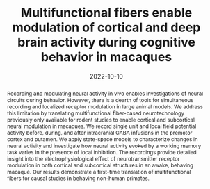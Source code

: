 ---
title: "Multifunctional fibers enable modulation of cortical and deep brain activity during cognitive behavior in macaques"
date: 2022-10-10
publisjDate: 2022-10-10T15:10:26Z
authors: ["Indie C Garwood", "Alex J Major", "Marc-Joseph Antonini", "Josefina Correa", "Youngbin Lee", "Atharva Sahasrabudhe", "Meredith K Mahnke", "Earl K Miller", "Emery N Brown", "Polina Anikeeva"]
publication_types: ["2"]
featured: false
publication: "*bioRxiv*"

doi: "https://doi.org/10.1101/2022.10.09.511302"
abstract: "Recording and modulating neural activity in vivo enables investigations of neural circuits during behavior. However, there is a dearth of tools for simultaneous recording and localized receptor modulation in large animal models. We address this limitation by translating multifunctional fiber-based neurotechnology previously only available for rodent studies to enable cortical and subcortical neural modulation in macaques. We record single unit and local field potential activity before, during, and after intracranial GABA infusions in the premotor cortex and putamen. We apply state-space models to characterize changes in neural activity and investigate how neural activity evoked by a working memory task varies in the presence of local inhibition. The recordings provide detailed insight into the electrophysiological effect of neurotransmitter receptor modulation in both cortical and subcortical structures in an awake, behaving macaque. Our results demonstrate a first-time translation of multifunctional fibers for causal studies in behaving non-human primates."

---
